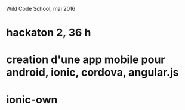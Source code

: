 Wild Code School, mai 2016
# hackaton 2, 36 h
# creation d'une app mobile pour android, ionic, cordova, angular.js
# ionic-own
